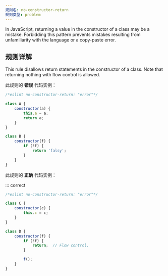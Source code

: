 ```yaml
---
规则名: no-constructor-return
规则类型: problem
---
```



In JavaScript, returning a value in the constructor of a class may be a mistake. Forbidding this pattern prevents mistakes resulting from unfamiliarity with the language or a copy-paste error.

## 规则详解

This rule disallows return statements in the constructor of a class. Note that returning nothing with flow control is allowed.

此规则的 **错误** 代码实例：



```js
/*eslint no-constructor-return: "error"*/

class A {
    constructor(a) {
        this.a = a;
        return a;
    }
}

class B {
    constructor(f) {
        if (!f) {
            return 'falsy';
        }
    }
}
```

此规则的 **正确** 代码实例：

::: correct

```js
/*eslint no-constructor-return: "error"*/

class C {
    constructor(c) {
        this.c = c;
    }
}

class D {
    constructor(f) {
        if (!f) {
            return;  // Flow control.
        }

        f();
    }
}
```
